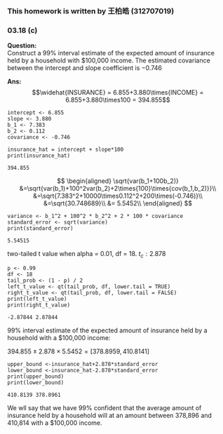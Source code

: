 ### This homework is written by 王柏皓 (312707019)

### 03.18 (c)
**Question:**\
Construct a 99% interval estimate of the expected amount of insurance held by a household with
$100,000 income. The estimated covariance between the intercept and slope coefficient is −0.746

**Ans:**\
$$\widehat{INSURANCE} = 6.855+3.880\times{INCOME} = 6.855+3.880\times100 = 394.855$$

```
intercept <- 6.855
slope <- 3.880
b_1 <- 7.383
b_2 <- 0.112
covariance <- -0.746

insurance_hat = intercept + slope*100
print(insurance_hat)

```

```
394.855
```

$$
\begin{aligned}
\sqrt{var(b_1+100b_2)} &=\sqrt{var(b_1)+100^2var(b_2)+2\times{100}\times{cov(b_1,b_2)}}\\
&=\sqrt{7.383^2+10000\times0.112^2+200\times(-0.746)}\\ 
&=\sqrt{30.748689}\\ 
&= 5.5452\\
\end{aligned}
$$

```
variance <- b_1^2 + 100^2 * b_2^2 + 2 * 100 * covariance
standard_error <- sqrt(variance)
print(standard_error)
```
```
5.54515
```
two-tailed t value when alpha = 0.01, df = 18.
$t_c:2.878$

```
p <- 0.99
df <- 18
tail_prob <- (1 - p) / 2
left_t_value <- qt(tail_prob, df, lower.tail = TRUE)
right_t_value <- qt(tail_prob, df, lower.tail = FALSE)
print(left_t_value)
print(right_t_value)

```
```
-2.87844 2.87844
```

99% interval estimate of the expected amount of insurance held by a household with a
$100,000 income:

$394.855 ± 2.878 × 5.5452 = [378.8959, 410.8141]$

```
upper_bound <-insurance_hat+2.878*standard_error
lower_bound <-insurance_hat-2.878*standard_error
print(upper_bound)
print(lower_bound)

```
```
410.8139 378.8961
```
We wll say that we have 99% confident that the average amount of insurance held by a household will at an amount between 378,896 and 410,814 with a
$100,000 income.
